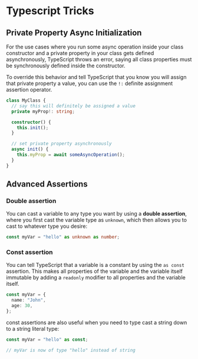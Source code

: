 # Typescript Tricks

## Private Property Async Initialization

For the use cases where you run some async operation inside your class constructor and a private property in your class gets defined asynchronously, TypeScript throws an error, saying all class properties must be synchronously defined inside the constructor.

To override this behavior and tell TypeScript that you know you will assign that private property a value, you can use the `!:` definite assignment assertion operator.

```ts
class MyClass {
  // say this will definitely be assigned a value
  private myProp!: string;

  constructor() {
    this.init();
  }

  // set private property asynchronously
  async init() {
    this.myProp = await someAsyncOperation();
  }
}
```

## Advanced Assertions

### Double assertion

You can cast a variable to any type you want by using a **double assertion**, where you first cast the variable type as `unknown`, which then allows you to cast to whatever type you desire:

```ts
const myVar = "hello" as unknown as number;
```

### Const assertion

You can tell TypeScript that a variable is a constant by using the `as const` assertion. This makes all properties of the variable and the variable itself immutable by adding a `readonly` modifier to all properties and the variable itself.

```ts
const myVar = {
  name: "John",
  age: 30,
};
```

const assertions are also useful when you need to type cast a string down to a string literal type:

```ts
const myVar = "hello" as const;

// myVar is now of type "hello" instead of string
```
